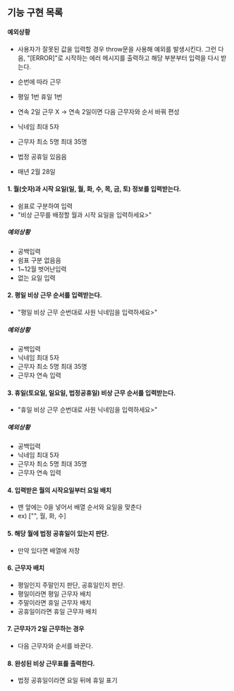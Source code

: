 ## 기능 구현 목록

#### 예외상황

- 사용자가 잘못된 값을 입력할 경우 throw문을 사용해 예외를 발생시킨다. 그런 다음, "[ERROR]"로 시작하는 에러 메시지를 출력하고 해당 부분부터 입력을 다시 받는다.

- 순번에 따라 근무
- 평일 1번 휴일 1번
- 연속 2일 근무 X
  -> 연속 2일이면 다음 근무자와 순서 바꿔 편성
- 닉네임 최대 5자
- 근무자 최소 5명 최대 35명
- 법정 공휴일 있음음
- 매년 2월 28일

#### 1. 월(숫자)과 시작 요일(일, 월, 화, 수, 목, 금, 토) 정보를 입력받는다.

- 쉼표로 구분하여 입력
- "비상 근무를 배정할 월과 시작 요일을 입력하세요>"

##### 예외상황

- 공백입력
- 쉼표 구분 없음음
- 1~12월 벗어난입력
- 없는 요일 입력

#### 2. 평일 비상 근무 순서를 입력받는다.

- "평일 비상 근무 순번대로 사원 닉네임을 입력하세요>"

##### 예외상황

- 공백입력
- 닉네임 최대 5자
- 근무자 최소 5명 최대 35명
- 근무자 연속 입력

#### 3. 휴일(토요일, 일요일, 법정공휴일) 비상 근무 순서를 입력받는다.

- "휴일 비상 근무 순번대로 사원 닉네임을 입력하세요>"

##### 예외상황

- 공백입력
- 닉네임 최대 5자
- 근무자 최소 5명 최대 35명
- 근무자 연속 입력

#### 4. 입력받은 월의 시작요일부터 요일 배치

- 맨 앞에는 0을 넣어서 배열 순서와 요일을 맞춘다
- ex) ["", 월, 화, 수]

#### 5. 해당 월에 법정 공휴일이 있는지 판단.
- 만약 있다면 배열에 저장

#### 6. 근무자 배치
- 평일인지 주말인지 판단, 공휴일인지 판단.
- 평일이라면 평일 근무자 배치
- 주말이라면 휴일 근무자 배치
- 공휴일이라면 휴일 근무자 배치

#### 7. 근무자가 2일 근무하는 경우 
- 다음 근무자와 순서를 바꾼다.

#### 8. 완성된 비상 근무표를 출력한다.
- 법정 공휴일이라면 요일 뒤에 휴일 표기

